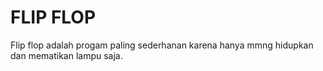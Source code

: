 # FLIP FLOP

Flip flop adalah progam paling sederhanan karena hanya mmng hidupkan dan mematikan lampu saja.
